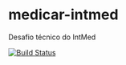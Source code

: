 # medicar-intmed
Desafio técnico do IntMed

[![Build Status](https://travis-ci.com/alvesgabriel/medicar-intmed.svg?branch=master)](https://travis-ci.com/alvesgabriel/medicar-intmed)
